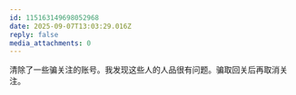 ```yaml
---
id: 115163149698052968
date: 2025-09-07T13:03:29.016Z
reply: false
media_attachments: 0
---
```


清除了一些骗关注的账号。我发现这些人的人品很有问题。骗取回关后再取消关注。

